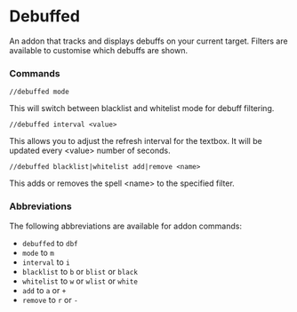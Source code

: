 # Debuffed

An addon that tracks and displays debuffs on your current target. Filters are available to customise which debuffs are shown.

### Commands

`//debuffed mode`

This will switch between blacklist and whitelist mode for debuff filtering.

`//debuffed interval <value>`

This allows you to adjust the refresh interval for the textbox. It will be updated every \<value\> number of seconds.

`//debuffed blacklist|whitelist add|remove <name>`

This adds or removes the spell \<name\> to the specified filter.

### Abbreviations

The following abbreviations are available for addon commands:
* `debuffed` to `dbf`
* `mode` to `m`
* `interval` to `i`
* `blacklist` to `b` or `blist` or `black`
* `whitelist` to `w` or `wlist` or `white`
* `add` to `a` or `+`
* `remove` to `r` or `-`
